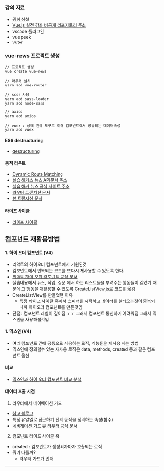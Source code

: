 ### 강의 자료
- [권한 신청](https://gist.github.com/joshua1988/3fd36e04623aa42d536d8dbae37290de)
- [Vue.js 실전 강좌 비공개 리포지토리 주소](https://github.com/joshua1988/vue-advanced)
 - vscode 플러그인
  - vue peek
  - vuter

### vue-news 프로젝트 생성
~~~
// 프로젝트 생성
vue create vue-news

// 라우터 설치
yarn add vue-router

// scss 사용
yarn add sass-loader 
yarn add node-sass

// axios
yarn add axios

// vuex : 상태 관리 도구로 여러 컴포넌트에서 굥유되는 데이터속성
yarn add vuex
~~~

#### ES6 destructuring
- [destructuring](https://joshua1988.github.io/es6-online-book/destructuring.html)

#### 동적 라우트
- [Dynamic Route Matching](https://router.vuejs.org/guide/essentials/dynamic-matching.html)
- [실습 해커스 뉴스 API문서 주소](https://github.com/tastejs/hacker-news-pwas/blob/master/docs/api.md)
- [실습 해커 뉴스 공식 사이트 주소](https://news.ycombinator.com/)
- [라우터 트랜지션 문서](https://router.vuejs.org/guide/advanced/transitions.html#per-route-transition)
- [뷰 트랜지션 문서](https://vuejs.org/v2/guide/transitions.html)


#### 라이프 사이클 
- [라이프 사이클](https://beomy.tistory.com/47)


## 컴포넌트 재활용방법
#### 1. 하이 오더 컴포넌트 (V4)
- 리액트의 하이오더 컴포넌트에서 기원된것
- 컴포넌트에서 반복되는 코드를 또다시 재사용할 수 있도록 한다.
- [리액트 하이 오더 컴포넌트 공식 문서](https://reactjs.org/docs/higher-order-components.html)
- 실습내용에서 뉴스, 직업, 질문 에서 하는 리스트들을 뿌려주는 행동들이 같았기 때문에 그 행동을 재활용할 수 있도록 CreateListView.js로 코드를 옮김
- CreateListView를 만들었던 이유 
  - 특정 라이프 사이클 훅에서 스피너를 시작하고 데이터를 불러오는것이 중복되니까 하이오더 컴포넌트를 만든것임
- 단점 : 컴포넌트 레벨이 깊어짐 ㅜㅜ 그래서 컴포넌트 통신하기 어려워짐 그래서 믹스인을 사용해볼것임

#### 1. 믹스인 (V4)
- 여러 컴포넌트 간에 공통으로 사용하는 로직, 기능들을 재사용 하는 방법
- 믹스인에 정의할수 있는 재사용 로직은 data, methods, created 등과 같은 컴포넌트 옵션

#### 비교
- [믹스인과 하이 오더 컴포넌트 비교 분석](https://joshua1988.github.io/vue-camp/reuse/mixins-vs-hoc.html#hoc-vs-mixins)


#### 데이터 호출 시점
1. 라우터에서 네이베이션 가드 
  - [참고 블로그](https://joshua1988.github.io/web-development/vuejs/vue-router-navigation-guards/)
  - 특정 유알엘로 접근하기 전의 동작을 정의하는 속성(함수)
  - [네비게이션 가드 뷰 라우터 공식 문서](https://router.vuejs.org/kr/guide/advanced/navigation-guards.html)
2. 컴포넌트 라이프 사이클 훅
  - created : 컴포넌트가 생성되자마자 호출되는 로직
- 뭐가 다를까?
  - 라우터 가드가 먼저

---
